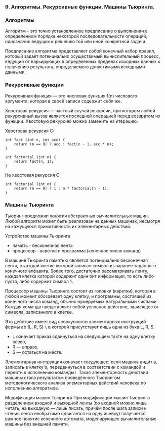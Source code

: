 ### 9. Алгоритмы. Рекурсивные функции. Машины Тьюринга.

### Алгоритмы

Алгоритм - это точно установленное предписание о выполнении в определённом порядке некоторой последовательности
операций, однозначно ведущих к решению той или иной конкретной задачи.

Предписание алгоритма представляет собой конечный набор правил, который задаёт потенциально осуществимый вычислительный
процесс, ведущий от варьирующих в определённых пределах исходных данных к получению результата, определяемого
допустимыми исходными данными.

### Рекурсивные функции

Рекурсивная функция — это числовая функция f(n) числового аргумента, которая в своей записи содержит себя же.

Хвостовая рекурсия — частный случай рекурсии, при котором любой рекурсивный вызов является последней операцией перед
возвратом из функции. Хвостовую рекурсию можно заменить на итерацию.

Хвостовая рекурсия C:

```
int fact (int n, int acc) {
    return (n == 0) ? acc : fact(n - 1, acc * n);
}

int factorial (int n) {
    return fact(n, 1);
}
```

Не хвостовая рекурсия C:

```
int factorial (int n) {
    return (n == 0) ? 1 : n * factorial(n - 1);
}
```

### Машины Тьюринга

Тьюринг предложил понятия абстрактных вычислительных машин. Любой алгоритм может быть реализован на данных машинах,
несмотря на кажущуюся примитивность их элементарных действий.

Устройство машины Тьюринга:

- память - бесконечная лента
- процессор - каретка и программа (конечное число команд)

В машине Тьюринга памятью является потенциально бесконечная лента, в каждой клетке которой записан символ из заранее
заданного конечного алфавита. Более того, достаточно рассматривать ленту, каждая клетка которой содержит один бит
информации, то есть либо пуста, либо содержит символ 1.

Процессор машины Тьюринга состоит из головки (каретки), которая в любой момент обозревает одну клетку, и программы,
состоящей из конечного числа команд, обычно нумеруемых натуральными числами. Каждая команда представляет собой условное
действие, зависящее от символа, записанного в клетке.

Это действие имеет вид совокупности элементарных инструкций формы ab (L, R, S) i, в которой присутствует лишь одна из
букв L, R, S.

- L означает приказ сдвинуться на следующем такте на одну клетку влево,
- R — вправо,
- S — остаться на месте.

Элементарная инструкция означает следующее: если машина видит a, записать в клетку b, передвинуться в соответствии с
командой и перейти к исполнению команды i. Такая элементарность действий машины стала результатом проведённого Тьюрингом
методологического анализа элементарных действий человека по исполнению алгоритмов.

Модификация машин Тьюринга При модификации машин Тьюринга разделением входной и выходной ленты (со входной можно лишь
читать, на выходную — лишь писать, причём после шага записи и чтения лента необратимо сдвигается на одну ячейку)
получается важное понятие конечного автомата, моделирующее вычислительные машины без внешней памяти.
